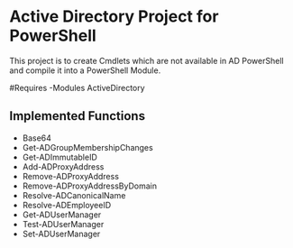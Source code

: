 # Active Directory Project for PowerShell
This project is to create Cmdlets which are not available in AD PowerShell and compile it into a PowerShell Module.

\#Requires -Modules ActiveDirectory
## Implemented Functions
* Base64
* Get-ADGroupMembershipChanges
* Get-ADImmutableID
* Add-ADProxyAddress
* Remove-ADProxyAddress
* Remove-ADProxyAddressByDomain
* Resolve-ADCanonicalName
* Resolve-ADEmployeeID
* Get-ADUserManager
* Test-ADUserManager
* Set-ADUserManager 



